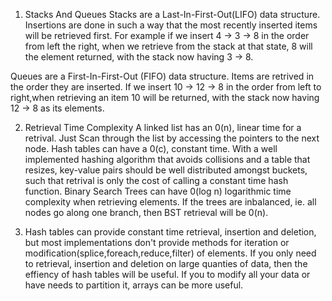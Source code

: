 1. Stacks And Queues
 Stacks are a Last-In-First-Out(LIFO) data structure. Insertions are done in such a way that the most recently inserted items will be retrieved first. For example if we insert  4 -> 3 -> 8 in the order from left the right, when we retrieve from the stack at that state, 8 will the element returned, with the stack now having 3 -> 8.

 Queues are a First-In-First-Out (FIFO) data structure. Items are retrived in the order they are inserted.  If we insert 10 -> 12 -> 8 in the order from left to right,when retrieving an item 10 will be returned, with the stack now having 12 -> 8 as its elements.

 2. Retrieval Time Complexity
 A linked list has an 0(n), linear time for a retrival. Just Scan through the list by accessing the pointers to the next node.
 Hash tables can have a 0(c), constant time. With a well implemented hashing algorithm that avoids collisions and a table that resizes, key-value pairs should be well distributed amongst buckets, such that retrival is only the cost of calling a constant time hash function.
 Binary Search Trees can have 0(log n) logarithmic time complexity when retrieving elements. If the trees are inbalanced, ie. all nodes go along one branch, then BST retrieval will be 0(n).

 3. Hash tables can provide constant time retrieval, insertion and deletion, but most implementations don't provide methods for iteration or modification(splice,foreach,reduce,filter) of elements. If you only need to retrieval, insertion and deletion on large quanties of data, then the effiency of hash tables will be useful. If you to modify all your data or have needs to partition it, arrays can be more useful.